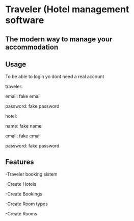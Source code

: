 # Traveler (Hotel management software

## The modern way to manage your accommodation

## Usage

To be able to login yo dont need a real account 

traveler:

email: fake email

password: fake password

hotel:

name: fake name

email: fake email

password: fake password


## Features

-Traveler booking sistem

-Create Hotels

-Create Bookings

-Create Room types

-Create Rooms

